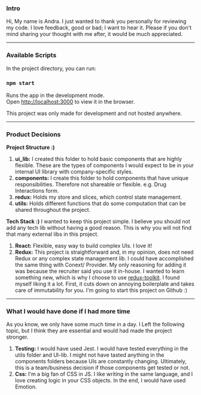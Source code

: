 ### Intro

Hi, My name is Andra. I just wanted to thank you personally for reviewing my code. I love feedback, good or bad; I want to hear it. Please if you don't mind sharing your thought with me after, it would be much appreciated.

---

### Available Scripts

In the project directory, you can run:

### `npm start`

Runs the app in the development mode.\
Open [http://localhost:3000](http://localhost:3000) to view it in the browser.

This project was only made for development and not hosted anywhere.

---

### Product Decisions

**Project Structure :)**

1. **ui_lib:** I created this folder to hold basic components that are highly flexible. These are the types of components I would expect to be in your internal UI library with company-specific styles.
2. **components:** I create this folder to hold components that have unique responsibilities. Therefore not shareable or flexible. e.g. Drug Interactions form.
3. **redux:** Holds my store and slices, which control state management.
4. **utils:** Holds different functions that do some computation that can be shared throughout the project.

**Tech Stack :)**
I wanted to keep this project simple. I believe you should not add any tech lib without having a good reason. This is why you will not find that many external libs in this project.

1. **React:** Flexible, easy way to build complex UIs. I love it!
2. **Redux:** This project is straightforward and, in my opinion, does not need Redux or any complex state management lib. I could have accomplished the same thing with Conext/ Provider. My only reasoning for adding it was because the recruiter said you use it in-house. I wanted to learn something new, which is why I choose to use [redux-toolkit](https://redux-toolkit.js.org/tutorials/quick-start). I found myself liking it a lot. First, it cuts down on annoying boilerplate and takes care of immutability for you. I'm going to start this project on Github :)

---

### What I would have done if I had more time

As you know, we only have some much time in a day. I Left the following topic, but I think they are essential and would had made the project stronger.

1. **Testing:** I would have used Jest. I would have tested everything in the utils folder and UI-lib. I might not have tasted anything in the components folders because UIs are constantly changing. Ultimately, this is a team/business decision if those components get tested or not.
2. **Css:** I'm a big fan of CSS in JS. I like writing in the same language, and I love creating logic in your CSS objects. In the end, I would have used Emotion.
